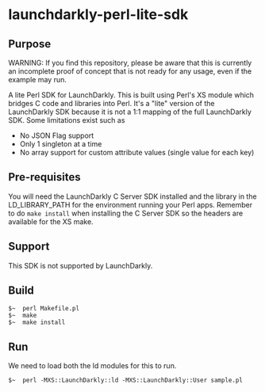 # launchdarkly-perl-lite-sdk

## Purpose

WARNING: If you find this repository, please be aware that this is currently an incomplete proof of concept that is not ready for any usage, even if the example may run.

A lite Perl SDK for LaunchDarkly. This is built using Perl's XS module which bridges C code and libraries into Perl. It's a "lite" version of the LaunchDarkly SDK because it is not a 1:1 mapping of the full LaunchDarkly SDK. Some limitations exist such as
* No JSON Flag support
* Only 1 singleton at a time 
* No array support for custom attribute values (single value for each key)

## Pre-requisites 

You will need the LaunchDarkly C Server SDK installed and the library in the LD_LIBRARY_PATH for the environment running your Perl apps.
Remember to do `make install` when installing the C Server SDK so the headers are available for the XS make.

## Support

This SDK is not supported by LaunchDarkly. 

## Build

```
$~  perl Makefile.pl
$~  make
$~  make install
```

## Run 
We need to load both the ld modules for this to run.

```
$~  perl -MXS::LaunchDarkly::ld -MXS::LaunchDarkly::User sample.pl
```
